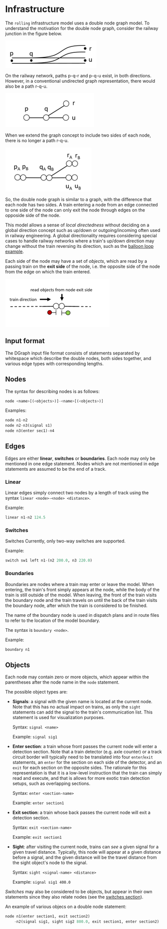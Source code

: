 # Infrastructure

The `rolling` infrastructure model uses a double node graph model. To understand the motivation for the double node graph, consider the 
railway junction in the figure below.

![Dgraph 1](dgraph1.png)

On the railway network, paths p-q-r and p-q-u exist, in both directions. However, in a conventional undirected graph representation, there would also be a path r-q-u.

![Dgraph 2](dgraph2.png)

When we extend the graph concept to include two sides of each node, there is no longer a path r-q-u.

![Dgraph 3](dgraph3.png)

So, the double node graph is similar to a graph, with the difference that each node has two sides. A train entering a node from an edge connected to one side of the node can only exit the node through edges on the opposide side of the node. 

This model allows a sense of *local directedness* without deciding on a global direction concept such as up/down or outgoing/incoming often used in railway engineering. A global directionality requires considering special cases to handle railway networks where 
a train's up/down direction may change without the train reversing its direction, such as the [balloon loop example](examples/baloon.md).

Each side of the node may have a set of *objects*, which are read by a passing train on the **exit side** of the node, i.e. the opposite side of the node from the edge on which the train entered.

![Dgraph sides](dgraphsides.png)

## Input format

The DGraph input file format consists of statements separated by whitespace which describe the double nodes, both sides together, and various edge types with corresponding lengths.

## Nodes

The syntax for describing nodes is as follows:

```haskell
node <name>[(<objects>)]-<name>[(<objects>)]
```

Examples:
```haskell
node n1-n2
node n2-n3(signal s1)
node n3(enter sec1)-n4
```


## Edges

Edges are either **linear**, **switches** or **boundaries**. Each node may only be mentioned in one edge statement. Nodes which are not mentioned in edge statements are assumed to be the end of a track.

### Linear

Linear edges simply connect two nodes by a length of track using the syntax `linear <node>-<node> <distance>`.

Example:
```haskell
linear n1-n2 124.5
```

### Switches

Switches 
Currently, only two-way switches are supported.

Example:
```haskell
switch sw1 left n1-(n2 200.0, n3 220.0)
```

### Boundaries

Boundaries are nodes where a train may enter or leave the model. When entering, the train's front simply appears at the node, while the body of the train is still outside of the model. When leaving, the front of the train visits the boundary node and the train travels on until the back of the train visits the boundary node, after which the train is considered to be finished.

The name of the boundary node is used in dispatch plans and in route files to refer to the location of the model boundary.

The syntax is `boundary <node>`.

Example:
```haskell
boundary n1
```

## Objects

Each node may contain zero or more objects, which appear within the parentheses after the node name in the `node` statement.

The possible object types are:

* **Signals**: a signal with the given name is located at the current node. Note that this has no actual impact on trains, as only the `sight` statements can add the signal to the train's communication list. This statement is used for visualization purposes.
  
  Syntax: `signal <name>` 
  
  Example: `signal sig1`

* **Enter section**: a train whose front passes the current node will enter a detection section. Note that a train detector (e.g. axle counter) or a track circuit border will typically need to be translated into four `enter`/`exit` statements, an `enter` for the section on each side of the detector, and an `exit` for each section on the opposite sides. The rationale for this representation is that it is a low-level instruction that the train can simply read and execute, and that is allows for more exotic train detection setups, such as overlapping sections.

  Syntax: `enter <section-name>` 
  
  Example: `enter section1`

* **Exit section**: a train whose back passes the current node will exit a detection section.

  Syntax: `exit <section-name>` 
  
  Example: `exit section1`

* **Sight**: after visiting the current node, trains can *see* a given signal for a given travel distance. Typically, this node will appear at a given distance before a signal, and the given distance will be the travel distance from the sight object's node to the signal.

  Syntax: `sight <signal-name> <distance>` 
  
  Example: `signal sig1 400.0`

*Switches* may also be considered to be objects, but appear in their own statements since they also relate nodes (see the [switches section](#switches)).

An example of various objecs on a double node statement:

```haskell
node n1(enter section1, exit section2)
    -n2(signal sig1, sight sig2 800.0, exit section1, enter section2)
```
